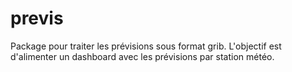 # previs
Package pour traiter les prévisions sous format grib. L'objectif est d'alimenter un dashboard avec les prévisions par station météo.
